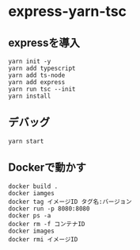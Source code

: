 # express-yarn-tsc

##  expressを導入
```shell
yarn init -y
yarn add typescript
yarn add ts-node
yarn add express
yarn run tsc --init
yarn install
```

##  デバッグ
```shell
yarn start
```

##  Dockerで動かす
```shell
docker build .
docker iamges
docker tag イメージID タグ名:バージョン
docker run -p 8080:8080
docker ps -a
docker rm -f コンテナID
docker images
docker rmi イメージID
```